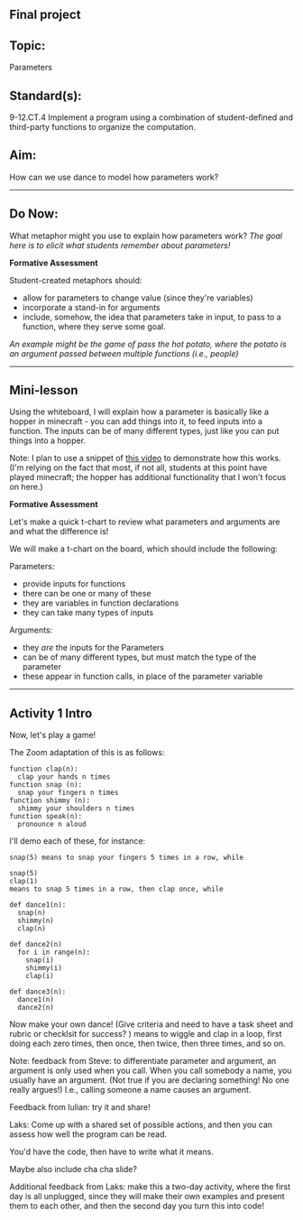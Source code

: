 ## Final project

## Topic:
Parameters

## Standard(s):
9-12.CT.4
Implement a program using a combination of student-defined and third-party functions to organize the computation.

## Aim:
How can we use dance to model how parameters work?

---

## Do Now:
What metaphor might you use to explain how parameters work?
*The goal here is to elicit what students remember about parameters!*

**Formative Assessment**

Student-created metaphors should:
+ allow for parameters to change value (since they're variables)
+ incorporate a stand-in for arguments
+ include, somehow, the idea that parameters take in input, to pass to a function, where they serve some goal.

*An example might be the game of pass the hot potato, where the potato is an argument passed between multiple functions (i.e., people)*

---

## Mini-lesson

Using the whiteboard, I will explain how a parameter is basically like a hopper in minecraft - you can add things into it, to feed inputs into a function. The inputs can be of many different types, just like you can put things into a hopper.

Note: I plan to use a snippet of [this video](https://www.youtube.com/watch?v=XO0IKUsGiG8) to demonstrate how this works. (I'm relying on the fact that most, if not all, students at this point have played minecraft; the hopper has additional functionality that I won't focus on here.)

**Formative Assessment**

Let's make a quick t-chart to review what parameters and arguments are and what the difference is!

We will make a t-chart on the board, which should include the following:

Parameters:
+ provide inputs for functions
+ there can be one or many of these
+ they are variables in function declarations
+ they can take many types of inputs

Arguments:
+ they *are* the inputs for the Parameters
+ can be of many different types, but must match the type of the parameter
+ these appear in function calls, in place of the parameter variable

---

## Activity 1 Intro

Now, let's play a game!

The Zoom adaptation of this is as follows:
```
function clap(n):
  clap your hands n times
function snap (n):
  snap your fingers n times
function shimmy (n):
  shimmy your shoulders n times
function speak(n):
  pronounce n aloud
  ```

I'll demo each of these, for instance:
```
snap(5) means to snap your fingers 5 times in a row, while

snap(5)
clap(1)
means to snap 5 times in a row, then clap once, while

def dance1(n):
  snap(n)
  shimmy(n)
  clap(n)

def dance2(n)
  for i in range(n):
    snap(i)
    shimmy(i)
    clap(i)

def dance3(n):
  dance1(n)
  dance2(n)

```

Now make your own dance! (Give criteria and need to have a task sheet and rubric or checklsit for success? )
means to wiggle and clap in a loop, first doing each zero times, then once, then twice, then three times, and so on.

Note: feedback from Steve: to differentiate parameter and argument, an argument is only used when you call. When you call somebody a name, you usually have an argument. (Not true if you are declaring something! No one really argues!) I.e., calling someone a name causes an argument.

Feedback from Iulian: try it and share!

Laks: Come up with a shared set of possible actions, and then you can assess how well the program can be read.

You'd have the code, then have to write what it means.

Maybe also include cha cha slide?

Additional feedback from Laks: make this a two-day activity, where the first day is all unplugged, since they will make their own examples and present them to each other, and then the second day you turn this into code!
